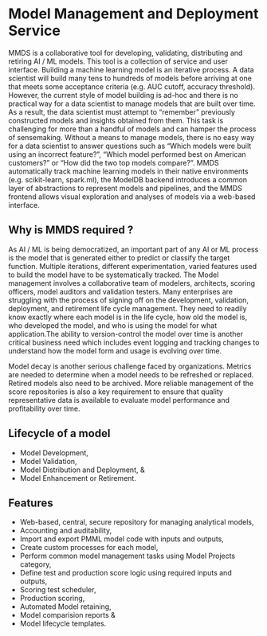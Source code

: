 # Model Management and Deployment Service

MMDS is a collaborative tool for developing, validating, distributing and retiring AI / ML models. This tool is a collection of service and user interface. Building a machine learning model is an iterative process. A data scientist will build many tens to hundreds of models before arriving at one that meets some acceptance criteria (e.g. AUC cutoff, accuracy
threshold). However, the current style of model building is ad-hoc and there is no practical way for a data scientist to manage models that are built over time. As a result, the data scientist must attempt to “remember” previously constructed models and insights obtained from them. This task is challenging for more than a handful of models and can hamper the process of sensemaking. Without a means to manage models, there is no easy way for a data scientist to answer questions such as “Which models were built using an incorrect feature?”, “Which model performed best on American customers?” or “How did the two top models compare?”. MMDS automatically track machine learning models in their native environments (e.g. scikit-learn, spark.ml), the ModelDB backend introduces a common layer of abstractions to represent models and pipelines, and the MMDS frontend allows visual exploration and analyses of models via a web-based interface.

## Why is MMDS required ?

As AI / ML is being democratized, an important part of any AI or ML process is the model that is generated either to predict or classify the target function. Multiple iterations, different experimentation, varied features used to build the model have to be systematically tracked. The Model management involves a collaborative team of modelers, architects, scoring officers, model auditors and validation testers. Many enterprises are struggling with the process of signing off on the development, validation, deployment, and retirement life cycle management. They need to readily know exactly where each model is in the life cycle, how old the model is, who developed the model, and who is using the model for what application.The ability to version-control the model over time is another critical business need which includes event logging and tracking changes to understand how the model form and usage is evolving over time.

Model decay is another serious challenge faced by organizations. Metrics are needed to determine when a model needs to be refreshed or replaced. Retired models also need to be archived. More reliable management of the score repositories is also a key requirement to ensure that quality representative data is available to evaluate model performance and profitability over time.

## Lifecycle of a model 

* Model Development,
* Model Validation, 
* Model Distribution and Deployment, &
* Model Enhancement or Retirement. 

## Features

* Web-based, central, secure repository for managing analytical models,
* Accounting and auditability,
* Import and export PMML model code with inputs and outputs,
* Create custom processes for each model,
* Perform common model management tasks using Model Projects category,
* Define test and production score logic using required inputs and outputs,
* Scoring test scheduler,
* Production scoring,
* Automated Model retaining,
* Model comparision reports &
* Model lifecycle templates.
